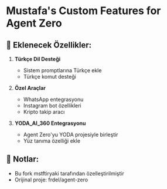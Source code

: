 # Mustafa's Custom Features for Agent Zero

## 🎯 Eklenecek Özellikler:

1. **Türkçe Dil Desteği**
   - Sistem promptlarına Türkçe ekle
   - Türkçe komut desteği

2. **Özel Araçlar**
   - WhatsApp entegrasyonu
   - Instagram bot özellikleri
   - Kripto takip aracı

3. **YODA_AI_360 Entegrasyonu**
   - Agent Zero'yu YODA projesiyle birleştir
   - Yüz tanıma özelliği ekle

## 📝 Notlar:
- Bu fork mstftiryaki tarafından özelleştirilmiştir
- Orijinal proje: frdel/agent-zero